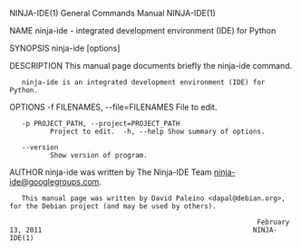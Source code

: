 NINJA-IDE(1)                                                  General Commands Manual                                                 NINJA-IDE(1)

NAME
       ninja-ide - integrated development environment (IDE) for Python

SYNOPSIS
       ninja-ide [options]

DESCRIPTION
       This manual page documents briefly the ninja-ide command.

       ninja-ide is an integrated development environment (IDE) for Python.

OPTIONS
       -f FILENAMES, --file=FILENAMES
              File to edit.

       -p PROJECT_PATH, --project=PROJECT_PATH
              Project to edit.  -h, --help Show summary of options.

       --version
              Show version of program.

AUTHOR
       ninja-ide was written by The Ninja-IDE Team <ninja-ide@googlegroups.com>.

       This manual page was written by David Paleino <dapal@debian.org>, for the Debian project (and may be used by others).

                                                                 February 13, 2011                                                    NINJA-IDE(1)
